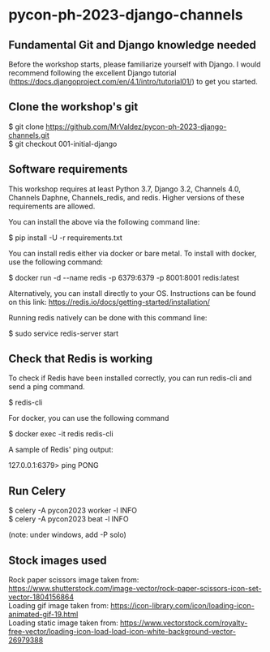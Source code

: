 # pycon-ph-2023-django-channels


## Fundamental Git and Django knowledge needed

Before the workshop starts, please familiarize yourself with Django. I would recommend following the excellent Django tutorial (https://docs.djangoproject.com/en/4.1/intro/tutorial01/) to get you started. 


## Clone the workshop's git

$ git clone https://github.com/MrValdez/pycon-ph-2023-django-channels.git  
$ git checkout 001-initial-django


## Software requirements

This workshop requires at least Python 3.7, Django 3.2, Channels 4.0, Channels Daphne, Channels_redis, and redis. Higher versions of these requirements are allowed.

You can install the above via the following command line:

$ pip install -U -r requirements.txt

You can install redis either via docker or bare metal. To install with docker, use the following command:

$ docker run -d --name redis -p 6379:6379 -p 8001:8001 redis:latest

Alternatively, you can install directly to your OS. Instructions can be found on this link: https://redis.io/docs/getting-started/installation/

Running redis natively can be done with this command line:

$ sudo service redis-server start


## Check that Redis is working
To check if Redis have been installed correctly, you can run redis-cli and send a ping command.

$ redis-cli

For docker, you can use the following command 

$ docker exec -it redis redis-cli

A sample of Redis' ping output:

127.0.0.1:6379> ping
PONG


## Run Celery

$ celery -A pycon2023 worker -l INFO  
$ celery -A pycon2023 beat -l INFO

(note: under windows, add -P solo)


## Stock images used

Rock paper scissors image taken from: https://www.shutterstock.com/image-vector/rock-paper-scissors-icon-set-vector-1804156864  
Loading gif image taken from: https://icon-library.com/icon/loading-icon-animated-gif-19.html  
Loading static image taken from: https://www.vectorstock.com/royalty-free-vector/loading-icon-load-load-icon-white-background-vector-26979388